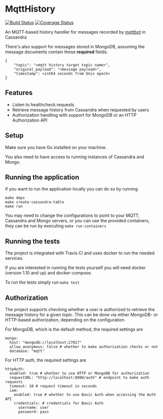 # MqttHistory

[![Build Status](https://travis-ci.org/topfreegames/mqtt-history.svg?branch=master)](https://travis-ci.org/topfreegames/mqtt-history)
[![Coverage Status](https://coveralls.io/repos/github/topfreegames/mqtt-history/badge.svg?branch=master)](https://coveralls.io/github/topfreegames/mqtt-history?branch=master)

An MQTT-based history handler for messages recorded by [mqttbot](https://github.com/topfreegames/mqttbot) in Cassandra

There's also support for messages stored in MongoDB, assuming the message documents contain these **required** fields:
```
{
    "topic": "<mqtt history target topic name>",
    "original_payload": "<message payload>",
    "timestamp": <int64 seconds from Unix epoch>
}
```

## Features
- Listen to healthcheck requests
- Retrieve message history from Cassandra when requested by users
- Authorization handling with support for MongoDB or an HTTP Authorization API

## Setup

Make sure you have Go installed on your machine.

You also need to have access to running instances of Cassandra and Mongo.

## Running the application

If you want to run the application locally you can do so by running

```
make deps
make create-cassandra-table
make run
```

You may need to change the configurations to point to your MQTT, Cassandra
and Mongo servers, or you can use the provided containers, they can be run
by executing `make run-containers`

## Running the tests

The project is integrated with Travis CI and uses docker to run the needed services.

If you are interested in running the tests yourself you will need docker (version 1.10
and up) and docker-compose.

To run the tests simply run `make test`

## Authorization

The project supports checking whether a user is authorized to retrieve the message history for a given topic.
This can be done via either MongoDB- or HTTP-based authorization, depending on the configuration.

For MongoDB, which is the default method, the required settings are
```
mongo:
  host: "mongodb://localhost:27017"
  allow_anonymous: false # whether to make authorization checks or not
  database: "mqtt"
```

For HTTP auth, the required settings are
```
httpAuth:
  enabled: true # whether to use HTTP or MongoDB for authorization
  requestURL: "http://localhost:8080/auth" # endpoint to make auth requests
  timeout: 10 # request timeout in seconds
  iam:
    enabled: true # whether to use Basic Auth when accessing the Auth API
    credentials: # credentials for Basic Auth
      username: user
      password: pass
```
